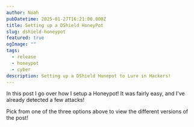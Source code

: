 ```yaml
---
author: Noah
pubDatetime: 2025-01-27T16:21:00.000Z
title: Setting up a DShield HoneyPot
slug: dshield-honeypot
featured: true
ogImage: ""
tags:
  - release
  - honeypot
  - cyber
description: Setting up a DShield Honepot to Lure in Hackers!
---
```


In this post I go over how I setup a Honeypot!  It was fairly easy, and I've already detected a few attacks!

Pick from one of the three options above to view the different versions of the post!

<div id="technical" style="display: none"> 

# TECHNICAL

For those that don't know, a Honeypot is system that is presented to the open Internet as vulnerable with the intent of monitoring and researching various different types of attacks.  There are plenty of different ways to get this going, and it's a project I've wanted to do for quite a while now.  After seeing an email exchange on the SANS Advisory Board, I started looking into SANS' own Honeypot they developed.

The [DShield Honeypot](https://isc.sans.edu/honeypot.html) was developed to assist SANS' Internet Storm Center (ISC) in gathering data about the state of the Internet as a whole.  They collect a lot of interesting information about ongoing attacks which you can find [here](https://isc.sans.edu/data/).  By utilizing their Honeypot, you are able to contribute data and help improve the overall usefulness of the service they are providing.

SANS is a great organization that provides fantastic training (albiet for a price), so I decided to go with this particular option.  So let's get into it.

## Hardware

There were a few different options for setting it up including using a local VM or hosting a VM on AWS.  As I'm a little bit concerned with the possible cost of running this site on AWS, I chose to set up the Honeypot locally.  I purchased a Raspberry Pi a while ago, and was struggling to figure out what to do with it, so I chose to utilize it for this task.  You can find the full list of components I purchased below.  I bought this all from [pishop](https://www.pishop.us/), but you can find a full list of purchase options on the official Raspberry Pi website [here](https://www.raspberrypi.com), the list is available after you navigate to a particular device:

  - Raspberry Pi 3B+ ($35), [PiShop Link](https://www.pishop.us/product/raspberry-pi-3-model-b-plus/).
  - HighPi Pro Case ($12), [PiShop Link](https://www.pishop.us/product/highpi-pro-case-with-universal-port-for-raspberry-pi-3/).
  - Raspberry Pi Heatsinks ($2), [PiShop Link](https://www.pishop.us/product/aluminum-heatsink-for-raspberry-pi-b23-2-pack/).
  - Micro-USB Power Supply ($8), [PiShop Link](https://www.pishop.us/product/wall-adapter-power-supply-micro-usb-2-4a-5-25v/).
  - Raspberry Pi MicroSD 32 GB ($13), [PiShop Link](https://www.pishop.us/product/class-10-microsd-card-with-raspberry-pi-os-bookworm-32gb/).

I also bought an extra HDMI even though I have a dozen of those around, so I didn't include those in the final total cost of $70 which isn't too bad considering the project! You don't really need all of the above, and could realistically get this done with just the Pi and the power cord, but I wanted it to look nice and last a while.

Here's a couple pictures of my setup:

<!-- ADD PICS -->

## Practicality

Something I wanted to note before getting too far into this was the practicality of this setup.  You are not going to be catching bad guys and profiling APTs with a setup like this, and that's not really what it's meant for.  Most, if not all of the results you will see with a Honeypot like this is automated wide-scale attacks on long-disclosed publicly available vulnerabilities.

You won't make any world-changing observations with it, and won't really be able to attribute the attacks to any specific threat actor.  So what's the point?

The data from a Honepot monitoring a single home is borderline meaningless when it comes to the grand scheme of things.  When data from hundreds and thousands of those same setups are aggregated and prepared for analysis however, you begin to see the big picture of the current state of the Internet.

If one specific port is suddenly being attacked across thousands of honepots, it's possible some new vulnerability has been disclosed that's under active assault.  That type of information is invaluable when it comes to incident response and incident prevention.

On a more personal level, I'm going to be making blog posts off of any interesting attacks I see.  Doing a deepdive on the vulnerability that's being exploited, the payloads being deployed, and what can be done to prevent it.

## Setting up the Pi

Surprisingly, the most annoying part of this entire process was the Pi.  I used the purpose built Raspbian OS as it's optimized for the RaspBerry Pi's hardware, which ended up being a huge annoyance.

I ran into an issue during the honeypot install that required me to reset the OS, annoyingly there is no way (at least easily) to boot from a USB and reinstall the Raspbian OS.  I had to pull the SD card, plug it into a laptop, reinstall the OS, and then plug it back in.  Aside from that though, getting the actual Pi setup is fairly easy.

Focusing on my reinstall, I specifically chose a minimal install to avoid installing a GUI environment.  This should reduce the overall system load alongside reducing attack surface

Nothing too exciting in this section, just a fairly standard Linux OS install and configuration (e.g. setting up hostname and IPs), I did make sure to go into my router and ensure my Pi would have a static IP address, more on that later though.

## What can Dshield Do?

![Honeypot Image](../../assets/images/1-27-2025/Honeypots.png)

The project is open source, so you can look through the code if you want to [here](https://github.com/DShield-ISC/dshield).  Dshield is built using the [cowrie](https://github.com/cowrie/cowrie) honeypot software alongside some additional scripts.  Cowrie is primarily repsonsible for emulating both an SSH and Telnet honeypot.  Cowrie in and of itself is pretty cool, it lets you create files on an emulated operating system allowing you to monitor everything an attacker does when they access it.

DShield also configures a phony web server and a firewall, allowing you to monitor for incoming malicious web traffic and see what kind of ports are actively being attacked on your honeypot.  I'll get into a little bit of detail on some attacks I've seen since setting this up towards the end, but will save deep-dives for their own blog posts.

## Setting up DShield

The ISC has a nice video tutorial that, although a little outdated, helped me get through most of this.  You can find that [here](https://www.youtube.com/watch?v=fMqhoNnyvmE).  Additionally, there's a less detailed walkthrough on the Dshield Github page [here](https://github.com/DShield-ISC/dshield).

I'll go through some of the basic steps since nobody likes seeing a step-by-step, especially a rehashed one, and will include some of the difficulties I had.

### ISC Account

So, to start, you'll want to setup an account on the SANS ISC website so you can get an API key, you can find that [here](https://dshield.org/).  Once setup, you should enable 2FA and a recovery phone at the very least which you can find on your account page:

<img src='/src/assets/images/1-27-2025/ISC_Account.png' alt="ISC Account Page"/>

It's a little bit weird to get to, but you need to click on the actual "My Account" text in the top right.

### Updating the Pi

I'm working on setting up a dedicated patching day for all of my home servers, but for now I just periodically do it.  I'll likely get something setup with Ansible to handle it at some point.  Regardless, this particular device will be a high priority one for me to update due to the nature of what it's hosting.  

Before doing anything I ran the below commands to get everything up to date:

```bash
apt -y update
apt -uy dist-upgrade
```

I don't usually work with Debian/Ubuntu aside from my Proxmox machine, so I learned a bit about how apt works:

- "apt update" simply updates the package listing, it doesn't actually conduct any updates.
- "apt upgrade" will update the actual packages, however it will not change what is currently installed (e.g. it won't uninstall packages or install new dependencies).
- "apt dist-upgrade" does the same as upgrade, but will install new packages and uninstall unneeded ones.

Very different from the RHEL based method of updating, I don't think I'm a fan of it.  Here's a screenshot of the "apt -uy dist-upgrade" command running:

<img src='/src/assets/images/1-27-2025/dist-upgrade.png' alt="dist-upgrade Command"/>

### Installing Dshield

Finally, with all of the setup out of the way, we can actually get to installing Dshield.  These steps will be abbreviated, I'm not a fan of blogs that just rehash what somebody else has said, I will however go over any difficulties I had, and how to get around them.

You begin by pulling the code from github and then running the install script.  The GUI that comes up with the install script is VERY finnicky, don't use tabs/shift-tabs to try to navigate through it, use arrow keys.  This particularly caused me a lot of headaches, I kept getting to a specific step and pressing tab which broke the install script requiring me to start over.

The second step will attempt to update packages, which we already did, but it's better to be safe than sorry:

<img src='/src/assets/images/1-27-2025/install-step-2.png' alt="DShield Install Step 2"/>

The installer will then provide some yes/no questions related to privacy, this is because the data you collect will be sent to the SANS ISC, so no worries there.  A second prompt will inform you about the potential security concerns with running a honeypot, if you've gotten this far you should already be aware:

<img src='/src/assets/images/1-27-2025/install-step-3.png' alt="DShield Install Step 3"/>

Next up you have to authenticate your install using that account we setup earlier, just copy paste your API key and enter the email you used to setup your account:

<img src='/src/assets/images/1-27-2025/install-step-4.png' alt="DShield Install Step 4"/>

You then configure some network settings to help avoid logging info for any of your internal network devices:

<img src='/src/assets/images/1-27-2025/install-step-5.png' alt="DShield Install Step 5"/>

Then you setup an SSL cert to use for your honeypot web server, you can update this as you wish but I just kept the defaults.  Be careful with tabs here or you'll mess up your install.  This is what your screen will look like if you messed something up:

<img src='/src/assets/images/1-27-2025/install-step-6.png' alt="DShield Install Step 6"/>

Important to note that somewhere in the install, the SSH port you'll need to use to connect is changed from 22 to 12222.  After the install is done, you can reboot your Pi and the Honeypot should be setup!  I say should be because I ran into problems here.

Once your server is back up, you can run the below command to check the status.  

```bash
sudo /srv/dshield/status.sh
```

Note that until you update settings in your router, you may see some red here like I have in the below screenshot.  This can also happen if you haven't delivered results to ISC yet, it usually takes an hour or two for that to happen:

<img src='/src/assets/images/1-27-2025/install-step-7.png' alt="DShield Install Step 7"/>

Now, if you messed up somewhere in the install, you have a couple of options.  I tried for several hours to fix the issue, but ultimately reinstalling Raspbian and reinstalling the DShield software is your best bet.  There are some uninstall steps listed on the DShield Github which you can try, but those didn't seem to work for me.

Regardless, once everything is installed correctly and data is being delivered to the ISC, you should see something like the below:

<img src='/src/assets/images/1-27-2025/install-good.png' alt="DShield Install Good"/>

### Updating Your Router

Now for the sketchiest part, configuring your router to allow your honeypot to touch the Internet directly.  There's some debate here about the safety of this, my personal feelings are the 99% of attacks that will end up targeting your public IP address will be script kiddies or automated bots attempting to attack very specific vulnerabilities.  If, for whatever reason, an APT suddenly gets the urge to attack your home network, a honeypot isn't going to increase or decrease your risk of compromise at all.  

So, with that addressed, what should you do?  Each router is different, so you'll need to figure out the details on your own.  I won't provide screenshots here as that'll reveal a little too much info but here's the gist of what you need to do:

- Configure your router to use the Pi as a DMZ host.
- Configure your router to allow pings from the Public Internet (this step may or may not be necessary, but I figured I'd get better results if I kept it on).

Note that this is not a true DMZ, it is not logically separated from your home network.  This is a more simple method of forwarding all ports to another device, allowing the honeypot to see all traffic that's attempting to touch your home's public IP address.  

## All Done

With all of that out of the way, you officially have a honeypot running.  I'll be routing the logs to a log aggregator in a future blog post, but for now you can take a look at the results locally from the below log files, or you can see a slightly simplified version on the ISC website once your device starts delivering logs to them:

### Firewall Logs

You can find your honeypot's firewall log at /var/log/dshield.  You'll see lines for each individual connection a remote device makes to your public IP address as you can see below:

<img src='/src/assets/images/1-27-2025/DShield_Firewall.png' alt="DShield Install Good"/>

I'll go through one of these lines that I thought was interesting, note that I cut out some of the line to make it fit better on the page:

*MAC=b8:27:eb:62:69:32:48:22:54:a1:e1:20:08:00 SRC=114.32.248.93 LEN=44 PROTO=TCP SPT=49516 DPT=23 SYN*

#### MAC Address
We know the MAC address of the remote device which can give us the type of device that sent the packet: 

Each MAC address has an OUI (Organizationally Unique Identifier), each company that produces an Internet Connectable device is provided an OUI that makes up the first 3 bytes of a MAC address.  In this case, B8:27:eb indicates that the device on the other end is also a Raspberry Pi as shown from the lookup I did [here](https://macaddress.io/mac-address-lookup/x5Dpg6V056):

<img src='/src/assets/images/1-27-2025/mac_lookup_1.png' alt="MAC Lookup"/>

#### Source IP

We see that the source IP of this request was from 114.32.248.93.  We can check this IP on a few sites to get some info.

The first I'll do is just simply an IP Location lookup [here]https://whatismyipaddress.com/ip/114.32.248.93):

<img src='/src/assets/images/1-27-2025/IP_Lookup_1.png' alt="IP Lookup"/>

Well that's weird, why's there a Raspberry Pi in Taiwan connecting to my home router?

Ok, lets now check it on VirusTotal.  VirusTotal is a great website for checking if sites or IPs are malicious, you can find my lookup [here](https://www.virustotal.com/gui/ip-address/114.32.248.93):

<img src='/src/assets/images/1-27-2025/VirusTotal_Lookup_1.png' alt="IP Lookup"/>

Sounds like the IP is probably malicious, likely a bot scanning for vulnerable systems to install malware on.

Note that both the IP address and the MAC address could very well be spoofed, so the usefulness of this info is negligible in the long run, interesting never the less!

#### Other Info

A few other things are useful.  Although not a complete packet capture, we can see the Length of the packet was 44 bytes, the Protocol used was TCP, the Destination Port was 23, and that it was a SYN packet.

So, this appears to have been a TCP packet attempting to initiate a connection on Port 23 (Telnet).  The SYN packet has a very standard length of 44 bytes.  If I had to guess, this is likely a scan of any Internet connected devices to see which ones respond to an attempted connection on Telnet's port.

I wouldn't be surprised to find this same IP somewhere in the other logs attempting to compromise the Honeypot's Telnet server.  

So much info off of just a single log line!

### Web Server Logs

I'll save a deep analysis of these logs for a future blog post, but you can find logs for attempted connections to your Honeypot's web server at /srv/db.  The files will be named "webhoneypot-YYYY-MM-DD.json".  These are of limited use due to readability unless imported into a log aggregator! Something I'll be doing in the near future.

### SSH/Telnet Logs

SSH/Telnet logs collected by Cowrie can be found here:  /srv/cowrie/var/log/cowrie.  There are normal text logs and json logs, both of which have already gathered a ton of info for me.  Again though, I'll save a deeper analysis of that data for a separate blog post!

## That's It!

Thanks for reading if you managed to get this far! I'm really excited to do more with this project and I'd really appreciate hearing feedback!  Feel free to connect with me on LinkedIn or send me an Email!

</div>

<div id="fun" style="display: none"> 

![AWS Route 53](../../assets/images/new-blog-who-dis/Route_53.png)

</div>

<div id="simple" style="display: none"> 

<Picture src="https://cf-assets.www.cloudflare.com/slt3lc6tev37/3YT0gya2bkUeuMrnGxhjAZ/4146c20c214cf001c74c0868ddfb9503/what-is-the-cloud.png" alt="Astro Logo" width="500" style="background-color:white;" />

</div>